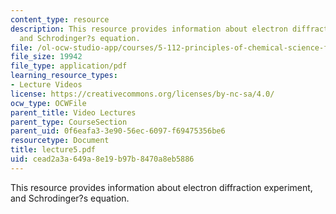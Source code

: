 ```yaml
---
content_type: resource
description: This resource provides information about electron diffraction experiment,
  and Schrodinger?s equation.
file: /ol-ocw-studio-app/courses/5-112-principles-of-chemical-science-fall-2005/cead2a3a649a8e19b97b8470a8eb5886_lecture5.pdf
file_size: 19942
file_type: application/pdf
learning_resource_types:
- Lecture Videos
license: https://creativecommons.org/licenses/by-nc-sa/4.0/
ocw_type: OCWFile
parent_title: Video Lectures
parent_type: CourseSection
parent_uid: 0f6eafa3-3e90-56ec-6097-f69475356be6
resourcetype: Document
title: lecture5.pdf
uid: cead2a3a-649a-8e19-b97b-8470a8eb5886
---
```

This resource provides information about electron diffraction experiment, and Schrodinger?s equation.